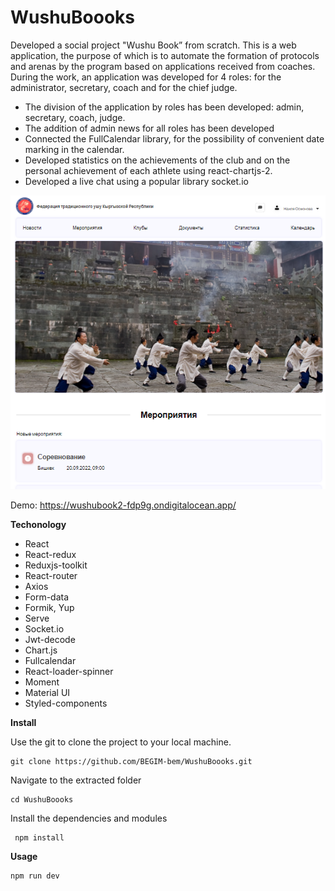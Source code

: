 # WushuBoooks

Developed a social project "Wushu Book” from scratch. This is a web application, the purpose of which
is to automate the formation of protocols and arenas by the program based
on applications received from coaches. During the work, an application was developed for 4 roles: for the administrator, secretary, coach and for the chief judge.

 - The division of the application by roles has been developed: admin, secretary, coach, judge.
 - The addition of admin news for all roles has been developed
 - Connected the FullCalendar library, for the possibility of convenient date marking in the calendar.
 - Developed statistics on the achievements of the club and on the personal achievement of each athlete using react-chartjs-2.
 - Developed a live chat using a popular library socket.io



![](./img/main.png)



Demo: https://wushubook2-fdp9g.ondigitalocean.app/

__Techonology__

- React
- React-redux
- Reduxjs-toolkit
- React-router
- Axios
- Form-data
- Formik, Yup
- Serve
- Socket.io
- Jwt-decode
- Chart.js
- Fullcalendar
- React-loader-spinner
- Moment
- Material UI
- Styled-components

__Install__

Use the git to clone the project to your local machine.

    git clone https://github.com/BEGIM-bem/WushuBoooks.git

Navigate to the extracted folder

    cd WushuBoooks

Install the dependencies and modules
  
     npm install


__Usage__

    npm run dev
    
